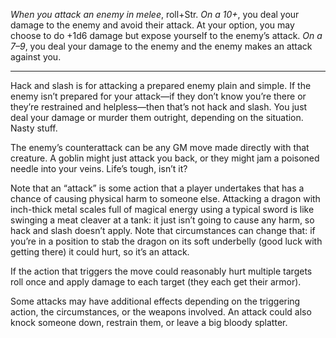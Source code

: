 *When you attack an enemy in melee*, roll+Str. *On a 10+*, you deal your damage to the enemy and avoid their attack. At your option, you may choose to do +1d6 damage but expose yourself to the enemy’s attack. *On a 7–9*, you deal your damage to the enemy and the enemy makes an attack against you. 
___

Hack and slash is for attacking a prepared enemy plain and simple. If the enemy isn’t prepared for your attack—if they don’t know you’re there or they’re restrained and helpless—then that’s not hack and slash. You just deal your damage or murder them outright, depending on the situation. Nasty stuff. 

The enemy’s counterattack can be any GM move made directly with that creature. A goblin might just attack you back, or they might jam a poisoned needle into your veins. Life’s tough, isn’t it? 

Note that an “attack” is some action that a player undertakes that has a chance of causing physical harm to someone else. Attacking a dragon with inch-thick metal scales full of magical energy using a typical sword is like swinging a meat cleaver at a tank: it just isn’t going to cause any harm, so hack and slash doesn’t apply. Note that circumstances can change that: if you’re in a position to stab the dragon on its soft underbelly (good luck with getting there) it could hurt, so it’s an attack. 

If the action that triggers the move could reasonably hurt multiple targets roll once and apply damage to each target (they each get their armor). 

Some attacks may have additional effects depending on the triggering action, the circumstances, or the weapons involved. An attack could also knock someone down, restrain them, or leave a big bloody splatter.